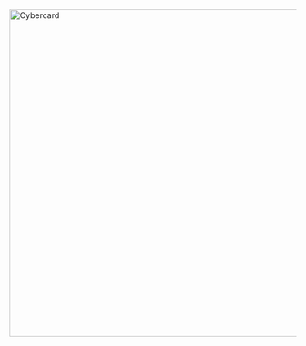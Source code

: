 <img width="2125" height="575" alt="Cybercard" src="https://github.com/user-attachments/assets/49467f18-6935-4347-b31c-e40616ab6df0" />
